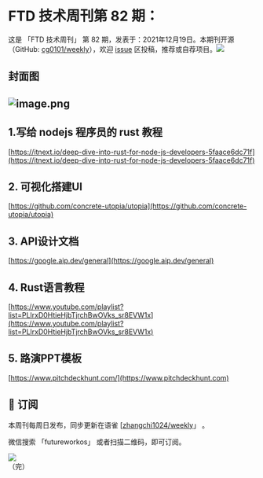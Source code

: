 # FTD 技术周刊第 82 期：
这是 「FTD 技术周刊」 第 82 期，发表于：2021年12月19日。本期刊开源（GitHub: [cg0101/weekly](https://github.com/cg0101/weekly)），欢迎 [issue](https://github.com/cg0101/weekly/issues) 区投稿，推荐或自荐项目。![](https://visitor-badge.glitch.me/badge?page_id=cg0101.weekly) <a href="https://www.linkedin.com/in/%E9%A9%B0-%E5%BC%A0-60669710a/">
        </a>
## 封面图


## ![image.png](https://cdn.nlark.com/yuque/0/2021/png/132503/1639829745210-efa920ce-6ac9-497b-9a9d-8ef7d192f822.png#clientId=uc8bb062f-9a14-4&crop=0&crop=0&crop=1&crop=1&from=paste&height=1620&id=u44304b98&margin=%5Bobject%20Object%5D&name=image.png&originHeight=1620&originWidth=1080&originalType=binary&ratio=1&rotation=0&showTitle=false&size=2350442&status=done&style=none&taskId=u05e895e5-bb91-4812-b1bf-6ae84fe97f7&title=&width=1080)
## 1.写给 nodejs 程序员的 rust 教程 
[https://itnext.io/deep-dive-into-rust-for-node-js-developers-5faace6dc71f](https://itnext.io/deep-dive-into-rust-for-node-js-developers-5faace6dc71f)
## 2. 可视化搭建UI 
[https://github.com/concrete-utopia/utopia](https://github.com/concrete-utopia/utopia)

## 3.  API设计文档 
[https://google.aip.dev/general](https://google.aip.dev/general)

## 4. Rust语言教程 
[https://www.youtube.com/playlist?list=PLlrxD0HtieHjbTjrchBwOVks_sr8EVW1x](https://www.youtube.com/playlist?list=PLlrxD0HtieHjbTjrchBwOVks_sr8EVW1x)

## 5. 路演PPT模板 
[https://www.pitchdeckhunt.com/](https://www.pitchdeckhunt.com)



## 📅 订阅
本周刊每周日发布，同步更新在语雀 [[zhangchi1024/weekly](https://www.yuque.com/zhangchi1024/weekly)」 。


微信搜索 「futureworkos」 或者扫描二维码，即可订阅。
<div align="left"> <img src="https://cdn.nlark.com/yuque/0/2021/jpeg/132503/1640750963398-e8538e9e-6b96-46f7-abff-c93b56bdd377.jpeg?x-oss-process=image%2Fwatermark%2Ctype_d3F5LW1pY3JvaGVp%2Csize_36%2Ctext_5byg6amw%2Ccolor_FFFFFF%2Cshadow_50%2Ct_80%2Cg_se%2Cx_10%2Cy_10%2Fresize%2Cw_426%2Climit_0" ></div>
    （完）